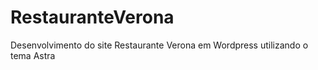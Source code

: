 # RestauranteVerona
 Desenvolvimento do site  Restaurante Verona em Wordpress utilizando o tema Astra
